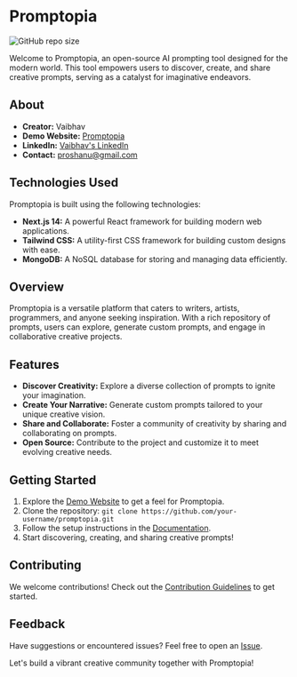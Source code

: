 # Promptopia

![GitHub repo size](https://img.shields.io/github/repo-size/shanuv000/Promptopia)

Welcome to Promptopia, an open-source AI prompting tool designed for the modern world. This tool empowers users to discover, create, and share creative prompts, serving as a catalyst for imaginative endeavors.

## About

- **Creator:** Vaibhav
- **Demo Website:** [Promptopia](https://promptopia-shanuv000.vercel.app/)
- **LinkedIn:** [Vaibhav's LinkedIn](https://www.linkedin.com/in/shanuv000/)
- **Contact:** proshanu@gmail.com

## Technologies Used

Promptopia is built using the following technologies:

- **Next.js 14:** A powerful React framework for building modern web applications.
- **Tailwind CSS:** A utility-first CSS framework for building custom designs with ease.
- **MongoDB:** A NoSQL database for storing and managing data efficiently.

## Overview

Promptopia is a versatile platform that caters to writers, artists, programmers, and anyone seeking inspiration. With a rich repository of prompts, users can explore, generate custom prompts, and engage in collaborative creative projects.

## Features

- **Discover Creativity:** Explore a diverse collection of prompts to ignite your imagination.
- **Create Your Narrative:** Generate custom prompts tailored to your unique creative vision.
- **Share and Collaborate:** Foster a community of creativity by sharing and collaborating on prompts.
- **Open Source:** Contribute to the project and customize it to meet evolving creative needs.

## Getting Started

1. Explore the [Demo Website](https://promptopia-shanuv000.vercel.app/) to get a feel for Promptopia.
2. Clone the repository: `git clone https://github.com/your-username/promptopia.git`
3. Follow the setup instructions in the [Documentation](docs/README.md).
4. Start discovering, creating, and sharing creative prompts!

## Contributing

We welcome contributions! Check out the [Contribution Guidelines](CONTRIBUTING.md) to get started.

## Feedback

Have suggestions or encountered issues? Feel free to open an [Issue](https://github.com/shanuv000/promptopia/issues).

Let's build a vibrant creative community together with Promptopia!
